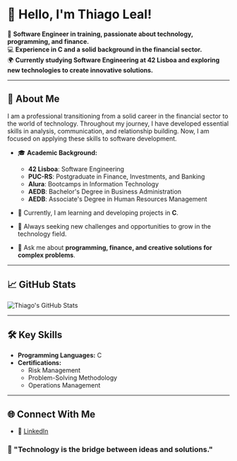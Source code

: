 # 👋 Hello, I'm Thiago Leal!

🎯 **Software Engineer in training, passionate about technology, programming, and finance.**  
💻 **Experience in C and a solid background in the financial sector.**  
🌍 **Currently studying Software Engineering at 42 Lisboa and exploring new technologies to create innovative solutions.**

---

## 📝 About Me

I am a professional transitioning from a solid career in the financial sector to the world of technology. Throughout my journey, I have developed essential skills in analysis, communication, and relationship building. Now, I am focused on applying these skills to software development.

- 🎓 **Academic Background:**
  - **42 Lisboa**: Software Engineering
  - **PUC-RS**: Postgraduate in Finance, Investments, and Banking
  - **Alura**: Bootcamps in Information Technology
  - **AEDB**: Bachelor's Degree in Business Administration
  - **AEDB**: Associate's Degree in Human Resources Management

- 🔭 Currently, I am learning and developing projects in **C**.
- 🌱 Always seeking new challenges and opportunities to grow in the technology field.
- 💬 Ask me about **programming, finance, and creative solutions for complex problems**.

---

## 📈 GitHub Stats
![Thiago's GitHub Stats](https://github-readme-stats.vercel.app/api?username=thiagleal&show_icons=true&theme=radical)

---

## 🛠️ Key Skills

- **Programming Languages:** C
- **Certifications:**
  - Risk Management
  - Problem-Solving Methodology
  - Operations Management

---

## 🌐 Connect With Me

- 💼 [LinkedIn](https://www.linkedin.com/in/thiagosiqueiraleal/)  

### 🌟 "Technology is the bridge between ideas and solutions."
